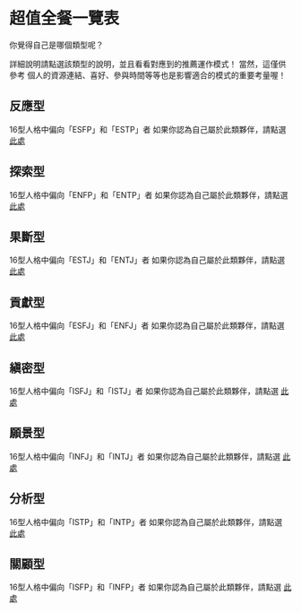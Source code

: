 # 超值全餐一覽表

你覺得自己是哪個類型呢？

詳細說明請點選該類型的說明，並且看看對應到的推薦運作模式！
當然，這僅供參考
個人的資源連結、喜好、參與時間等等也是影響適合的模式的重要考量喔！

## 反應型
16型人格中偏向「ESFP」和「ESTP」者
如果你認為自己屬於此類夥伴，請點選 [此處](https://github.com/KCTsengxzxg/eyyac3WS1/blob/main/1.md)

## 探索型
16型人格中偏向「ENFP」和「ENTP」者
如果你認為自己屬於此類夥伴，請點選 [此處](https://github.com/KCTsengxzxg/eyyac3WS1/blob/main/2.md)
## 果斷型
16型人格中偏向「ESTJ」和「ENTJ」者
如果你認為自己屬於此類夥伴，請點選 [此處](https://github.com/KCTsengxzxg/eyyac3WS1/blob/main/3.md)
## 貢獻型
16型人格中偏向「ESFJ」和「ENFJ」者
如果你認為自己屬於此類夥伴，請點選 [此處](https://github.com/KCTsengxzxg/eyyac3WS1/blob/main/4.md)
## 縝密型
16型人格中偏向「ISFJ」和「ISTJ」者
如果你認為自己屬於此類夥伴，請點選 [此處](https://github.com/KCTsengxzxg/eyyac3WS1/blob/main/5.md)
## 願景型
16型人格中偏向「INFJ」和「INTJ」者
如果你認為自己屬於此類夥伴，請點選 [此處](https://github.com/KCTsengxzxg/eyyac3WS1/blob/main/6.md)
## 分析型
16型人格中偏向「ISTP」和「INTP」者
如果你認為自己屬於此類夥伴，請點選 [此處](https://github.com/KCTsengxzxg/eyyac3WS1/blob/main/7.md)
## 關顧型
16型人格中偏向「ISFP」和「INFP」者
如果你認為自己屬於此類夥伴，請點選 [此處](https://github.com/KCTsengxzxg/eyyac3WS1/blob/main/8.md)
